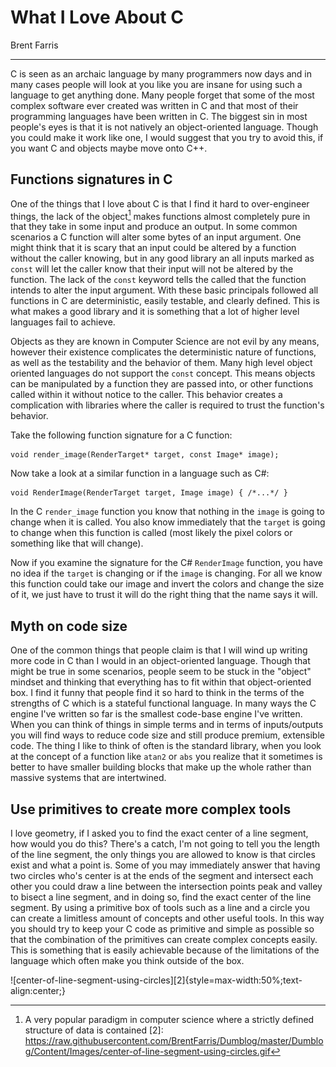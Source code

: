 # What I Love About C
Brent Farris
___

C is seen as an archaic language by many programmers now days and in many cases people will look at you like you are insane for using such a language to get anything done. Many people forget that some of the most complex software ever created was written in C and that most of their programming languages have been written in C. The biggest sin in most people's eyes is that it is not natively an object-oriented language. Though you could make it work like one, I would suggest that you try to avoid this, if you want C and objects maybe move onto C++.

## Functions signatures in C
One of the things that I love about C is that I find it hard to over-engineer things, the lack of the object[^1] makes functions almost completely pure in that they take in some input and produce an output. In some common scenarios a C function will alter some bytes of an input argument. One might think that it is scary that an input could be altered by a function without the caller knowing, but in any good library an all inputs marked as `const` will let the caller know that their input will not be altered by the function. The lack of the `const` keyword tells the called that the function intends to alter the input argument. With these basic principals followed all functions in C are deterministic, easily testable, and clearly defined. This is what makes a good library and it is something that a lot of higher level languages fail to achieve.

Objects as they are known in Computer Science are not evil by any means, however their existence complicates the deterministic nature of functions, as well as the  testability and the behavior of them. Many high level object oriented languages do not support the `const` concept. This means objects can be manipulated by a function they are passed into, or other functions called within it without notice to the caller. This behavior creates a complication with libraries where the caller is required to trust the function's behavior.

Take the following function signature for a C function:
```
void render_image(RenderTarget* target, const Image* image);
```

Now take a look at a similar function in a language such as C#:
```
void RenderImage(RenderTarget target, Image image) { /*...*/ }
```

In the C `render_image` function you know that nothing in the `image` is going to change when it is called. You also know immediately that the `target` is going to change when this function is called (most likely the pixel colors or something like that will change).

Now if you examine the signature for the C# `RenderImage` function, you have no idea if the `target` is changing or if the `image` is changing. For all we know this function could take our image and invert the colors and change the size of it, we just have to trust it will do the right thing that the name says it will.

## Myth on code size
One of the common things that people claim is that I will wind up writing more code in C than I would in an object-oriented language. Though that might be true in some scenarios, people seem to be stuck in the "object" mindset and thinking that everything has to fit within that object-oriented box. I find it funny that people find it so hard to think in the terms of the strengths of C which is a stateful functional language. In many ways the C engine I've written so far is the smallest code-base engine I've written. When you can think of things in simple terms and in terms of inputs/outputs you will find ways to reduce code size and still produce premium, extensible code. The thing I like to think of often is the standard library, when you look at the concept of a function like `atan2` or `abs` you realize that it sometimes is better to have smaller building blocks that make up the whole rather than massive systems that are intertwined.

## Use primitives to create more complex tools
I love geometry, if I asked you to find the exact center of a line segment, how would you do this? There's a catch, I'm not going to tell you the length of the line segment, the only things you are allowed to know is that circles exist and what a point is. Some of you may immediately answer that having two circles who's center is at the ends of the segment and intersect each other you could draw a line between the intersection points peak and valley to bisect a line segment, and in doing so, find the exact center of the line segment. By using a primitive box of tools such as a line and a circle you can create a limitless amount of concepts and other useful tools. In this way you should try to keep your C code as primitive and simple as possible so that the combination of the primitives can create complex concepts easily. This is something that is easily achievable because of the limitations of the language which often make you think outside of the box.

![center-of-line-segment-using-circles][2]{style=max-width:50%;text-align:center;}

[^1]: A very popular paradigm in computer science where a strictly defined structure of data is contained 
[2]: https://raw.githubusercontent.com/BrentFarris/Dumblog/master/Dumblog/Content/Images/center-of-line-segment-using-circles.gif